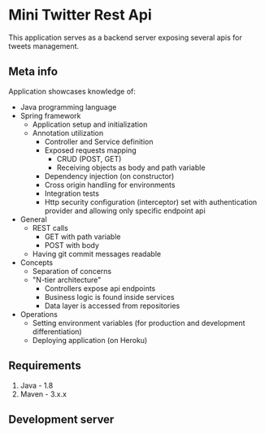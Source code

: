 # Mini Twitter Rest Api
This application serves as a backend server exposing several apis for tweets management.

## Meta info
Application showcases knowledge of:
- Java programming language
- Spring framework
  - Application setup and initialization
  - Annotation utilization
    - Controller and Service definition
    - Exposed requests mapping
      - CRUD (POST, GET)
      - Receiving objects as body and path variable
    - Dependency injection (on constructor)
    - Cross origin handling for environments
    - Integration tests
    - Http security configuration (interceptor) set with authentication provider and allowing only specific endpoint api
- General
  - REST calls
    - GET with path variable
    - POST with body
  - Having git commit messages readable
- Concepts
  - Separation of concerns
  - "N-tier architecture"
    - Controllers expose api endpoints
    - Business logic is found inside services
    - Data layer is accessed from repositories
- Operations
  - Setting environment variables (for production and development differentiation)
  - Deploying application (on Heroku)

## Requirements
1. Java - 1.8
1. Maven - 3.x.x

## Development server
